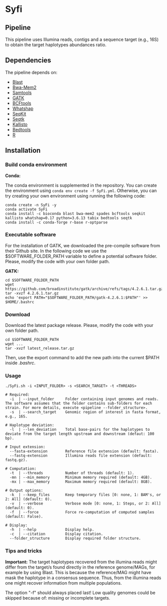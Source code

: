 # Syfi

## Pipeline

This pipeline uses Illumina reads, contigs and a sequence target (e.g., 16S) to obtain the target haplotypes abundances ratio.

## Dependencies

The pipeline depends on:

- [Blast](https://blast.ncbi.nlm.nih.gov/Blast.cgi)
- [Bwa-Mem2](https://github.com/bwa-mem2/bwa-mem2)
- [Samtools](http://www.htslib.org/)
- [GATK](https://github.com/broadinstitute/gatk)
- [BCFtools](https://samtools.github.io/bcftools/)
- [Whatshap](https://whatshap.readthedocs.io/en/latest/)
- [SeqKit](https://bioinf.shenwei.me/seqkit/)
- [Seqtk](https://github.com/lh3/seqtk)
- [Kallisto](https://pachterlab.github.io/kallisto/about)
- [Bedtools](https://bedtools.readthedocs.io/en/latest/)
- [R](https://www.r-project.org/)

## Installation

### Build conda environment

__Conda:__

The conda environment is supplemented in the repository. You can create the environment using `conda env create -f SyFi.yml`. Otherwise, you can try creating your own environment using running the following code:

```
conda create -n SyFi -y
conda activate SyFi
conda install -c bioconda blast bwa-mem2 spades bcftools seqkit kallisto whatshap=0.17 python=3.6.13 tabix bedtools seqtk
conda install -c conda-forge r-base r-optparse
```

### Executable software

For the installation of GATK, we downloaded the pre-compile software from their Github site. In the following code we use the $SOFTWARE_FOLDER_PATH variable to define a potential software folder. Please, modify the code with your own folder path.

__GATK:__
```
cd $SOFTWARE_FOLDER_PATH
wget https://github.com/broadinstitute/gatk/archive/refs/tags/4.2.6.1.tar.gz
tar -xvzf 4.2.6.1.tar.gz
echo 'export PATH="$SOFTWARE_FOLDER_PATH/gatk-4.2.6.1:$PATH"' >> $HOME/.bashrc
```

### Download

Download the latest package release. Please, modify the code with your own folder path.

```
cd $SOFTWARE_FOLDER_PATH
wget ...
tar -xvzf latest_release.tar.gz
```

Then, use the export command to add the new path into the current $PATH inside _.bashrc_.

### Usage

```
./SyFi.sh -i <INPUT_FOLDER> -s <SEARCH_TARGET> -t <THREADS>

# Required:
  -i  | --input_folder     Folder containing input genomes and reads. The software assumes that the folder contains sub-folders for each strain. For more details, execute <pipeline --folder_structure>.
  -s  | --search_target    Genomic region of interest in fasta format, e.g., 16S.

# Haplotype deviation:
  -l  | --len_deviation    Total base-pairs for the haplotypes to deviate from the target length upstream and downstream (defaut: 100 bp).

# Input extension:
  --fasta-extension        Reference file extension (default: fasta).
  --fastq-extension        Illumina reads file extension (default: fastq.gz).

# Computation:
  -t  | --threads          Number of threads (default: 1).
  -mn | --min_memory       Minimum memory required (default: 4GB).
  -mx | --max_memory       Maximum memory required (default: 8GB).

# Output options:
  -k  | --keep_files       Keep temporary files [0: none, 1: BAM's, or 2: All] (default: 0).
  -v  | --verbose          Verbose mode [0: none, 1: Steps, or 2: All] (default: 0).
  -f  | --force            Force re-computation of computed samples (default: False).

# Display:
  -h  | --help             Display help.
  -c  | --citation         Display citation.
  --folder_structure       Display required folder structure.
```

### Tips and tricks

**Important:** The target haplotypes recovered from the illumina reads might differ from the target/s found directly in the reference genome/MAGs, for example by using Blast. This is because the reference/MAG might have mask the haplotype in a consensus sequence. Thus, from the illumina reads one might recover information from multiple populations.

The option "-f" should always placed last!
Low quality genomes could be skipped because of: missing or incomplete targets.
